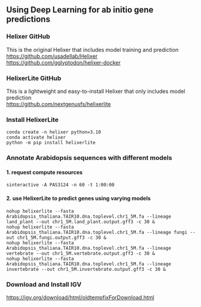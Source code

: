 ## Using Deep Learning for ab initio gene predictions

### Helixer GitHub ###
This is the original Helixer that includes model training and prediction  
https://github.com/usadellab/Helixer  
https://github.com/gglyptodon/helixer-docker  

### HelixerLite GitHub ###
This is a lightweight and easy-to-install Helixer that only includes model prediction  
https://github.com/nextgenusfs/helixerlite  

### Install HelixerLite ###
```
conda create -n helixer python=3.10  
conda activate helixer  
python -m pip install helixerlite
```

### Annotate Arabidopsis sequences with different models ###
#### 1. request compute resources ####
```
sinteractive -A PAS3124 -n 60 -t 1:00:00
```

#### 2. use HelixerLite to predict genes using varying models ####
```
nohup helixerlite --fasta Arabidopsis_thaliana.TAIR10.dna.toplevel.chr1_5M.fa --lineage land_plant --out chr1_5M.land_plant.output.gff3 -c 30 &  
nohup helixerlite --fasta Arabidopsis_thaliana.TAIR10.dna.toplevel.chr1_5M.fa --lineage fungi --out chr1_5M.fungi.output.gff3 -c 30 &  
nohup helixerlite --fasta Arabidopsis_thaliana.TAIR10.dna.toplevel.chr1_5M.fa --lineage vertebrate --out chr1_5M.vertebrate.output.gff3 -c 30 &  
nohup helixerlite --fasta Arabidopsis_thaliana.TAIR10.dna.toplevel.chr1_5M.fa --lineage invertebrate --out chr1_5M.invertebrate.output.gff3 -c 30 &
```

### Download and Install IGV ###
https://igv.org/download/html/oldtempfixForDownload.html

